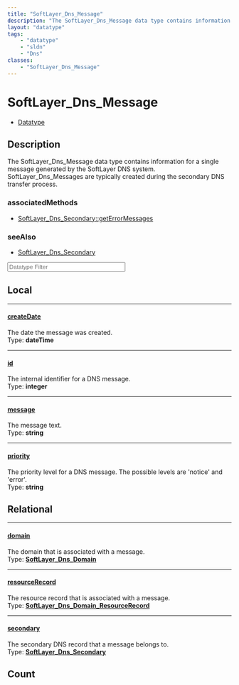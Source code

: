 ```yaml
---
title: "SoftLayer_Dns_Message"
description: "The SoftLayer_Dns_Message data type contains information for a single message generated by the SoftLayer DNS system. Sof... "
layout: "datatype"
tags:
    - "datatype"
    - "sldn"
    - "Dns"
classes:
    - "SoftLayer_Dns_Message"
---
```


# SoftLayer_Dns_Message
<div id='service-datatype'>
    <ul id='sldn-reference-tabs'>
        <li id='datatype'> <a href='/reference/datatypes/SoftLayer_Dns_Message' >Datatype</a></li>
    </ul>
</div>

## Description 
The SoftLayer_Dns_Message data type contains information for a single message generated by the SoftLayer DNS system. SoftLayer_Dns_Messages are typically created during the secondary DNS transfer process. 


### associatedMethods

*  [SoftLayer_Dns_Secondary::getErrorMessages](/reference/services/SoftLayer_Dns_Secondary/getErrorMessages )



### seeAlso

* [SoftLayer_Dns_Secondary](/reference/services/SoftLayer_Dns_Secondary )




<!-- Filer BEGIN -->
<div class="view-filters">
        <div class="clearfix">
            <div class="search-input-box">
                <input placeholder="Datatype Filter" onkeyup="titleSearch(inputId='prop-input', divId='properties', elementClass='prop-row')" 
                    type="text" id="prop-input" value="" size="30" maxlength="128" class="form-text">
            </div>
        </div>
</div>
<!-- Filer END -->

<div id="properties" class="content">
<div id="localProperties" class="prop-content" >

## Local
<div class="prop-row">

-----
[createDate]: #createdate
#### [createDate]
The date the message was created.  
<span class="type-label">Type: </span>**dateTime**


</div>
<div class="prop-row">

-----
[id]: #id
#### [id]
The internal identifier for a DNS message.  
<span class="type-label">Type: </span>**integer**


</div>
<div class="prop-row">

-----
[message]: #message
#### [message]
The message text.  
<span class="type-label">Type: </span>**string**


</div>
<div class="prop-row">

-----
[priority]: #priority
#### [priority]
The priority level for a DNS message.  The possible levels are 'notice' and 'error'.  
<span class="type-label">Type: </span>**string**


</div>
</div>
<!-- LOCAL PROPERTY END -->

<div id="relationalProperties"  class="prop-content" >

## Relational
<div class="prop-row">

-----
[domain]: #domain
#### [domain]
The domain that is associated with a message.  
<span class="type-label">Type: </span>**<a href='/reference/datatypes/SoftLayer_Dns_Domain'>SoftLayer_Dns_Domain </a>**


</div>
<div class="prop-row">

-----
[resourceRecord]: #resourcerecord
#### [resourceRecord]
The resource record that is associated with a message.  
<span class="type-label">Type: </span>**<a href='/reference/datatypes/SoftLayer_Dns_Domain_ResourceRecord'>SoftLayer_Dns_Domain_ResourceRecord </a>**


</div>
<div class="prop-row">

-----
[secondary]: #secondary
#### [secondary]
The secondary DNS record that a message belongs to.  
<span class="type-label">Type: </span>**<a href='/reference/datatypes/SoftLayer_Dns_Secondary'>SoftLayer_Dns_Secondary </a>**


</div>

## Count
</div>


